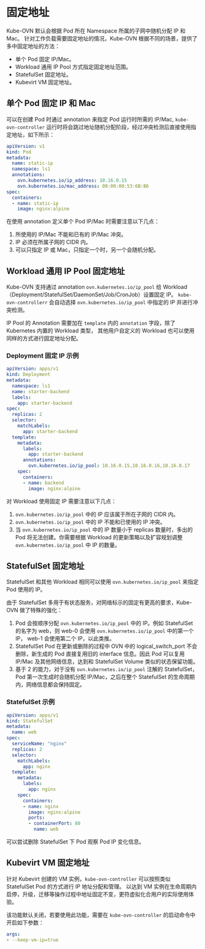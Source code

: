 # 固定地址

Kube-OVN 默认会根据 Pod 所在 Namespace 所属的子网中随机分配 IP 和 Mac。
针对工作负载需要固定地址的情况，Kube-OVN 根据不同的场景，提供了多中固定地址的方法：

- 单个 Pod 固定 IP/Mac。
- Workload 通用 IP Pool 方式指定固定地址范围。
- StatefulSet 固定地址。
- Kubevirt VM 固定地址。

## 单个 Pod 固定 IP 和 Mac

可以在创建 Pod 时通过 annotation 来指定 Pod 运行时所需的 IP/Mac, `kube-ovn-controller`
运行时将会跳过地址随机分配阶段，经过冲突检测后直接使用指定地址，如下所示：

```yaml
apiVersion: v1
kind: Pod
metadata:
  name: static-ip
  namespace: ls1
  annotations:
    ovn.kubernetes.io/ip_address: 10.16.0.15
    ovn.kubernetes.io/mac_address: 00:00:00:53:6B:B6
spec:
  containers:
  - name: static-ip
    image: nginx:alpine
```

在使用 annotation 定义单个 Pod IP/Mac 时需要注意以下几点：

1. 所使用的 IP/Mac 不能和已有的 IP/Mac 冲突。
2. IP 必须在所属子网的 CIDR 内。
3. 可以只指定 IP 或 Mac，只指定一个时，另一个会随机分配。

## Workload 通用 IP Pool 固定地址

Kube-OVN 支持通过 annotation `ovn.kubernetes.io/ip_pool` 给 Workload（Deployment/StatefulSet/DaemonSet/Job/CronJob）设置固定 IP。
`kube-ovn-controllerr` 会自动选择 `ovn.kubernetes.io/ip_pool` 中指定的 IP 并进行冲突检测。

IP Pool 的 Annotation 需要加在 `template` 内的 `annotation` 字段，除了 Kubernetes 内置的 Workload 类型，
其他用户自定义的 Workload 也可以使用同样的方式进行固定地址分配。

### Deployment 固定 IP 示例
```yaml
apiVersion: apps/v1
kind: Deployment
metadata:
  namespace: ls1
  name: starter-backend
  labels:
    app: starter-backend
spec:
  replicas: 2
  selector:
    matchLabels:
      app: starter-backend
  template:
    metadata:
      labels:
        app: starter-backend
      annotations:
        ovn.kubernetes.io/ip_pool: 10.16.0.15,10.16.0.16,10.16.0.17
    spec:
      containers:
      - name: backend
        image: nginx:alpine
```

对 Workload 使用固定 IP 需要注意以下几点：

1. `ovn.kubernetes.io/ip_pool` 中的 IP 应该属于所在子网的 CIDR 内。
2. `ovn.kubernetes.io/ip_pool` 中的 IP 不能和已使用的 IP 冲突。
3. 当 `ovn.kubernetes.io/ip_pool` 中的 IP 数量小于 replicas 数量时，多出的 Pod 将无法创建。你需要根据 Workload 的更新策略以及扩容规划调整 `ovn.kubernetes.io/ip_pool` 中 IP 的数量。

## StatefulSet 固定地址
StatefulSet 和其他 Workload 相同可以使用 `ovn.kubernetes.io/ip_pool` 来指定 Pod 使用的 IP。

由于 StatefulSet 多用于有状态服务，对网络标示的固定有更高的要求，Kube-OVN 做了特殊的强化：

1. Pod 会按顺序分配 `ovn.kubernetes.io/ip_pool` 中的 IP。例如 StatefulSet 的名字为 web，则 web-0 会使用 `ovn.kubernetes.io/ip_pool` 中的第一个 IP， web-1 会使用第二个 IP，以此类推。
2. StatefulSet Pod 在更新或删除的过程中 OVN 中的 logical_switch_port 不会删除，新生成的 Pod 直接复用旧的 interface 信息。因此 Pod 可以复用 IP/Mac 及其他网络信息，达到和 StatefulSet Volume 类似的状态保留功能。
3. 基于 2 的能力，对于没有 `ovn.kubernetes.io/ip_pool` 注解的 StatefulSet，Pod 第一次生成时会随机分配 IP/Mac，之后在整个 StatefulSet 的生命周期内，网络信息都会保持固定。

### StatefulSet 示例
```yaml
apiVersion: apps/v1
kind: StatefulSet
metadata:
  name: web
spec:
  serviceName: "nginx"
  replicas: 2
  selector:
    matchLabels:
      app: nginx
  template:
    metadata:
      labels:
        app: nginx
    spec:
      containers:
      - name: nginx
        image: nginx:alpine
        ports:
        - containerPort: 80
          name: web
```

可以尝试删除 StatefulSet 下 Pod 观察 Pod IP 变化信息。

## Kubevirt VM 固定地址

针对 Kubevirt 创建的 VM 实例，`kube-ovn-controller` 可以按照类似 StatefulSet Pod 的方式进行 IP 地址分配和管理。
以达到 VM 实例在生命周期内启停，升级，迁移等操作过程中地址固定不变，更符虚拟化合用户的实际使用体验。

该功能默认关闭，若要使用此功能，需要在 `kube-ovn-controller` 的启动命令中开启如下参数：
```yaml
args:
- --keep-vm-ip=true
```
